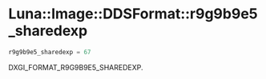 # Luna::Image::DDSFormat::r9g9b9e5_sharedexp

```c++
r9g9b9e5_sharedexp = 67
```

DXGI_FORMAT_R9G9B9E5_SHAREDEXP. 

